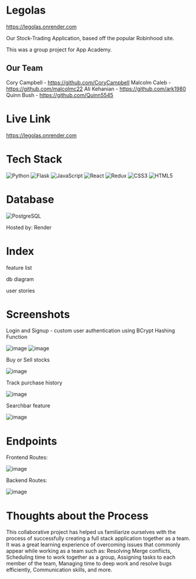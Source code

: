 # Legolas

https://legolas.onrender.com

Our Stock-Trading Application, based off the popular Robinhood site.

This was a group project for App Academy.

## Our Team

Cory Campbell - https://github.com/CoryCampbell
Malcolm Caleb - https://github.com/malcolmc22
Ali Kehanian - https://github.com/ark1980
Quinn Bush - https://github.com/Quinn5545





# Live Link 

https://legolas.onrender.com





# Tech Stack

![Python](https://a11ybadges.com/badge?logo=python) ![Flask](https://a11ybadges.com/badge?logo=flask) ![JavaScript](https://a11ybadges.com/badge?logo=javascript) ![React](https://a11ybadges.com/badge?logo=react) ![Redux](https://a11ybadges.com/badge?logo=redux) ![CSS3](https://a11ybadges.com/badge?logo=css3) ![HTML5](https://a11ybadges.com/badge?logo=html5) 

# Database
![PostgreSQL](https://a11ybadges.com/badge?logo=postgresql)

Hosted by: Render





# Index

feature list

db diagram

user stories





# Screenshots

Login and Signup - custom user authentication using BCrypt Hashing Function

![image](https://github.com/CoryCampbell/Legolas/assets/110738538/6e734b84-2bb2-4c25-872d-9cbb726688b0)
![image](https://github.com/CoryCampbell/Legolas/assets/110738538/2ed7c27f-4e41-4469-a568-f15a27e35e2f)


Buy or Sell stocks

![image](https://github.com/CoryCampbell/Legolas/assets/110738538/ab391d8b-3f7d-46e4-a3c5-99e2c10ff9e0)

Track purchase history

![image](https://github.com/CoryCampbell/Legolas/assets/110738538/81d080b4-4076-4536-a6ef-1d84f3b97cf7)

Searchbar feature

![image](https://github.com/CoryCampbell/Legolas/assets/110738538/2532367d-5fe7-44a6-87cc-8ca137083b0c)


# Endpoints

Frontend Routes:

![image](https://github.com/CoryCampbell/Legolas/assets/110738538/ea6691a6-d7f7-4c94-9ca7-d4b38cc67367)


Backend Routes:

![image](https://github.com/CoryCampbell/Legolas/assets/110738538/3bc68f58-f730-4862-8270-922954f356ca)




# Thoughts about the Process

This collaborative project has helped us familiarize ourselves with the process of successfully creating a full stack application together as a team. It was a great learning experience of overcoming issues that commonly appear while working as a team such as: Resolving Merge conflicts, Scheduling time to work together as a group, Assigning tasks to each member of the team, Managing time to deep work and resolve bugs efficiently, Communication skills, and more.

